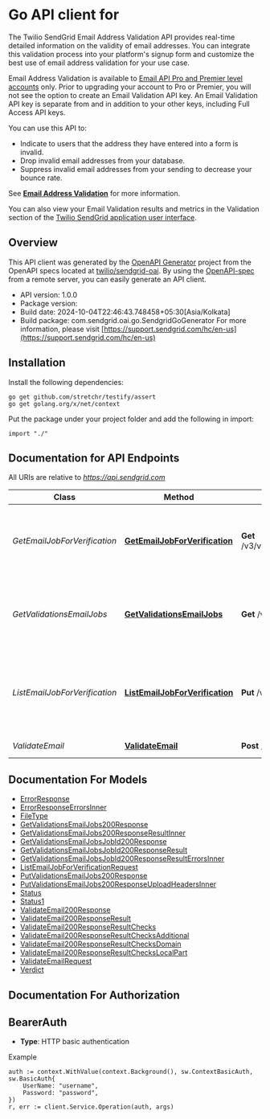 # Go API client for 

The Twilio SendGrid Email Address Validation API provides real-time detailed information on the validity of email addresses. You can integrate this validation process into your platform's signup form and customize the best use of email address validation for your use case.

Email Address Validation is available to [Email API Pro and Premier level accounts](https://sendgrid.com/pricing) only. Prior to upgrading your account to Pro or Premier, you will not see the option to create an Email Validation API key. An Email Validation API key is separate from and in addition to your other keys, including Full Access API keys.

You can use this API to:
- Indicate to users that the address they have entered into a form is invalid.
- Drop invalid email addresses from your database.
- Suppress invalid email addresses from your sending to decrease your bounce rate.

See [**Email Address Validation**](https://docs.sendgrid.com/ui/managing-contacts/email-address-validation) for more information.

You can also view your Email Validation results and metrics in the Validation section of the [Twilio SendGrid application user interface](https://docs.sendgrid.com/ui/managing-contacts/email-address-validation).

## Overview
This API client was generated by the [OpenAPI Generator](https://openapi-generator.tech) project from the OpenAPI specs located at [twilio/sendgrid-oai](https://github.com/twilio/sendgrid-oai/tree/main/spec).  By using the [OpenAPI-spec](https://www.openapis.org/) from a remote server, you can easily generate an API client.

- API version: 1.0.0
- Package version: 
- Build date: 2024-10-04T22:46:43.748458+05:30[Asia/Kolkata]
- Build package: com.sendgrid.oai.go.SendgridGoGenerator
For more information, please visit [https://support.sendgrid.com/hc/en-us](https://support.sendgrid.com/hc/en-us)

## Installation

Install the following dependencies:

```shell
go get github.com/stretchr/testify/assert
go get golang.org/x/net/context
```

Put the package under your project folder and add the following in import:

```golang
import "./"
```

## Documentation for API Endpoints

All URIs are relative to *https://api.sendgrid.com*

Class | Method | HTTP request | Description
------------ | ------------- | ------------- | -------------
*GetEmailJobForVerification* | [**GetEmailJobForVerification**](docs/GetEmailJobForVerification.md#getemailjobforverification) | **Get** /v3/validations/email/jobs/{JobId} | This request returns a single Bulk Email Validation Job.
*GetValidationsEmailJobs* | [**GetValidationsEmailJobs**](docs/GetValidationsEmailJobs.md#getvalidationsemailjobs) | **Get** /v3/validations/email/jobs | This request lists all of a user&#39;s Bulk Email Validation Jobs.
*ListEmailJobForVerification* | [**ListEmailJobForVerification**](docs/ListEmailJobForVerification.md#listemailjobforverification) | **Put** /v3/validations/email/jobs | Request a presigned URL and headers for Bulk Email Address Validation list upload.
*ValidateEmail* | [**ValidateEmail**](docs/ValidateEmail.md#validateemail) | **Post** /v3/validations/email | Validate an email


## Documentation For Models

 - [ErrorResponse](ErrorResponse.md)
 - [ErrorResponseErrorsInner](ErrorResponseErrorsInner.md)
 - [FileType](FileType.md)
 - [GetValidationsEmailJobs200Response](GetValidationsEmailJobs200Response.md)
 - [GetValidationsEmailJobs200ResponseResultInner](GetValidationsEmailJobs200ResponseResultInner.md)
 - [GetValidationsEmailJobsJobId200Response](GetValidationsEmailJobsJobId200Response.md)
 - [GetValidationsEmailJobsJobId200ResponseResult](GetValidationsEmailJobsJobId200ResponseResult.md)
 - [GetValidationsEmailJobsJobId200ResponseResultErrorsInner](GetValidationsEmailJobsJobId200ResponseResultErrorsInner.md)
 - [ListEmailJobForVerificationRequest](ListEmailJobForVerificationRequest.md)
 - [PutValidationsEmailJobs200Response](PutValidationsEmailJobs200Response.md)
 - [PutValidationsEmailJobs200ResponseUploadHeadersInner](PutValidationsEmailJobs200ResponseUploadHeadersInner.md)
 - [Status](Status.md)
 - [Status1](Status1.md)
 - [ValidateEmail200Response](ValidateEmail200Response.md)
 - [ValidateEmail200ResponseResult](ValidateEmail200ResponseResult.md)
 - [ValidateEmail200ResponseResultChecks](ValidateEmail200ResponseResultChecks.md)
 - [ValidateEmail200ResponseResultChecksAdditional](ValidateEmail200ResponseResultChecksAdditional.md)
 - [ValidateEmail200ResponseResultChecksDomain](ValidateEmail200ResponseResultChecksDomain.md)
 - [ValidateEmail200ResponseResultChecksLocalPart](ValidateEmail200ResponseResultChecksLocalPart.md)
 - [ValidateEmailRequest](ValidateEmailRequest.md)
 - [Verdict](Verdict.md)


## Documentation For Authorization



## BearerAuth

- **Type**: HTTP basic authentication

Example

```golang
auth := context.WithValue(context.Background(), sw.ContextBasicAuth, sw.BasicAuth{
    UserName: "username",
    Password: "password",
})
r, err := client.Service.Operation(auth, args)
```

